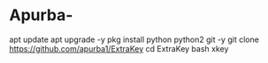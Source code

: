 # Apurba-
apt update apt upgrade -y pkg install python python2 git -y git clone https://github.com/apurba1/ExtraKey cd ExtraKey bash xkey
